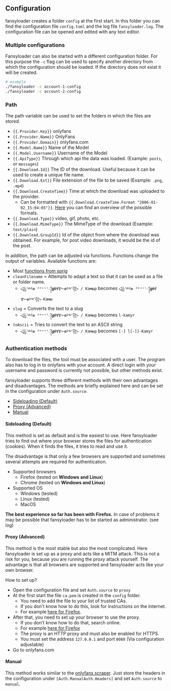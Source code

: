 ## Configuration

fansyloader creates a folder `config` at the first start. 
In this folder you can find the configuration file `config.toml` and the log file `fansyloader.log`. 
The configuration file can be opened and edited with any text editor.

### Multiple configurations

Fansyloader can also be started with a different configuration folder. 
For this purpose the `-c` flag can be used to specify another directory from which the configuration should be loaded. 
If the directory does not exist it will be created.

```bash
# example
./fansyloader -c account-1-config
./fansyloader -c account-2-config
```

### Path

The path variable can be used to set the folders in which the files are stored.

* `{{.Provider.Key}}` onlyfans
* `{{.Provider.Name}}` OnlyFans
* `{{.Provider.Domain}}` onlyfans.com
* `{{.Model.Name}}` Name of the Model
* `{{.Model.Username}}` Username of the Model
* `{{.ApiType}}` Through which api the data was loaded. (Example: `posts`, or `messages`)
* `{{.Download.Id}}` The ID of the download. Useful because it can be used to create a unique file name.
* `{{.Download.Ext}}` File extension of the file to be saved (Example: `.png`, `.mp4`)
* `{{.Download.CreateTime}}` Time at which the download was uploaded to the provider.
  * Can be formatted with `{{.Download.CreateTime.Format "2006-01-02_15:04:05"}}`. [Here](https://yourbasic.org/golang/format-parse-string-time-date-example/) you can find an overview of the possible formats.
* `{{.Download.Type}}` video, gif, photo, etc.
* `{{.Download.MimeType}}` The MimeType of the download (Example: `text/plain`)
* `{{.Download.GroupId}}` Id of the object from where the download was obtained. For example, for post video downloads, it would be the id of the post.

In addition, the path can be adjusted via functions. Functions change the output of variables. Available functions are:

* Most [functions from sprig](http://masterminds.github.io/sprig/)
* `cleanFilename` = Attempts to adapt a text so that it can be used as a file or folder name.
  * `꧁༺✿ ᵈᵉᵛⁱˡ᭄𝒈𝒊𝒓𝒍࿐✿༻꧂ / Камыр` becomes `꧁༺✿ ᵈᵉᵛⁱˡ᭄𝒈𝒊𝒓𝒍࿐✿༻꧂-Камы`
* `slug` = Converts the text to a slug
  * `꧁༺✿ ᵈᵉᵛⁱˡ᭄𝒈𝒊𝒓𝒍࿐✿༻꧂ / Камыр` becomes `l-kamyr`
* `toAscii` = Tries to convert the text to an ASCII string
  * `꧁༺✿ ᵈᵉᵛⁱˡ᭄𝒈𝒊𝒓𝒍࿐✿༻꧂ / Камыр` becomes `[-] l[-]]-Kamyr`

### Authentication methods

To download the files, the tool must be associated with a user. 
The program also has to log in to onlyfans with your account. 
A direct login with your username and password is currently not possible, but other methods exist.

fansyloader supports three different methods with their own advantages and disadvantages. 
The methods are briefly explained here and can be set in the configuration under `Auth.source`.

- [Sideloading (Default)](#sideloading--default-)
- [Proxy (Advanced)](#proxy--advanced-)
- [Manual](#manual)

#### Sideloading (Default)

This method is set as default and is the easiest to use.
Here fansyloader tries to find out where your browser stores the files for authentication (cookies). 
When it finds the files, it tries to read and use it.

The disadvantage is that only a few browsers are supported and sometimes several attempts are required for authentication.

* Supported browsers
    * Firefox (tested on **Windows and Linux**)
    * Chrome (tested on **Windows and Linux**)
* Supported OS
    * Windows (tested)
    * Linux (tested)
    * MacOS

**The best experience so far has been with Firefox.**
In case of problems it may be possible that fansyloader has to be started as administrator. (see log)

#### Proxy (Advanced)

This method is the most stable but also the most complicated.
Here fansyloader is set up as a proxy and acts like a MITM attack. 
This is not a risk for you, because you are running the proxy attack yourself.
The advantage is that all browsers are supported and fansyloader acts like your own browser.

How to set up?
* Open the configuration file and set `Auth.source` to `proxy`
* At the first start the file `ca.pem` is created in the `config` folder.
  * You need to add the file to your list of trusted CAs. 
  * If you don't know how to do this, look for instructions on the Internet. 
  * For example [here for Firefox](https://docs.vmware.com/en/VMware-Adapter-for-SAP-Landscape-Management/2.0.1/Installation-and-Administration-Guide-for-VLA-Administrators/GUID-0CED691F-79D3-43A4-B90D-CD97650C13A0.html).
* After that, you need to set up your browser to use the proxy.
  * If you don't know how to do that, search online.
  * For example [here for Firefox](https://www.howtogeek.com/293213/how-to-configure-a-proxy-server-in-firefox/)
  * The proxy is an HTTP proxy and must also be enabled for HTTPS.
  * You must set the address `127.0.0.1` and port `8080` (Via configuration adjustable)
* Go to onlyfans.com

#### Manual

This method works similar to the [onlyfans scraper](https://github.com/DIGITALCRIMINAL/OnlyFans). 
Just store the headers in the configuration under `[Auth.ManualAuth.Headers]` and 
set `Auth.source` to `manual`.
